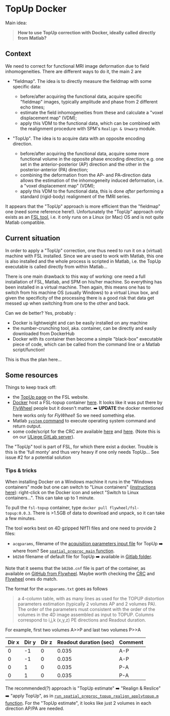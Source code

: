 # TopUp Docker

Main idea: 
> **How to use TopUp correction with Docker, ideally called directly from Matlab?**

## Context

We need to correct for functional MRI image deformation due to field inhomogeneities. There are different ways to do it, the main 2 are

- "fieldmap". The idea is to directly measure the fieldmap with some specific data:

  - before/after acquiring the functional data, acquire specific "fieldmap" images, typically amplitude and phase from 2 different echo times; 
  - estimate the field inhomogeneities from these and calculate a "voxel displacement map" (VDM);
  - apply this VDM to the functional data, which can be combined with the realignment procedure with SPM's `Realign & Unwarp` module.
- "TopUp". The idea is to acquire data with an opposite encoding direction.
  - before/after acquiring the functional data, acquire some more functional volume in the opposite phase encoding direction; e.g. one set in the anterior-posterior (AP) direction and the other in the posterior-anterior (PA) direction;
  - combining the deformation from the AP- and PA-direction data allows the estimation of the inhomogeneity induced deformation, i.e.  a "voxel displacement map" (VDM);
  - apply this VDM to the functional data, this is done *after* performing a standard (rigid-body) realignment of the fMRI series.

It appears that the "TopUp" approach is more efficient than the "fieldmap" one (need some reference here!). Unfortunately the "TopUp" approach only exists as an [FSL tool](https://fsl.fmrib.ox.ac.uk/fsl/fslwiki/FSL), i.e. it only runs on a Linux (or Mac) OS and is not quite Matlab compatible.

## Current situation

In order to apply a "TopUp" correction, one thus need to run it on a (virtual) machine with FSL installed. Since we are used to work with Matlab, this one is also installed and the whole process is scripted in Matlab, i.e. the TopUp executable is called directly from within Matlab...

There is one main drawback to this way of working: one need a full installation of FSL, Matlab, and SPM on his/her machine. So everything has been installed in a virtual machine. Then again, this means one has to switch from his machine OS (usually Windows) to a virtual Linux box, and given the specificity of the processing there is a good risk that  data get messed up when switching from one to the other and back.

Can we de better? Yes, probably : 

- Docker is lightweight and can be easily installed on any machine
- the number-crunching tool, aka. container, can be directly and easily downloaded from DockerHub
- Docker with its container then become a simple "black-box" executable piece of code, which can be called from the command line or a Matlab script/function!

This is thus the plan here...

## Some resources

Things to keep track off:

- the [TopUp page](https://fsl.fmrib.ox.ac.uk/fsl/fslwiki/topup) on the FSL website.
- [Docker](https://hub.docker.com/) host a FSL-topup container [here](https://hub.docker.com/r/flywheel/fsl-topup). It looks like it was put there by [FlyWheel](https://flywheel.io/) people but it doesn't matter.
  :arrow_right: **UPDATE** the docker mentioned here works only for *FlyWheel*! So we need something else.
- Matlab [`system` command](https://nl.mathworks.com/help/matlab/ref/system.html) to execute operating system command and return output.
- some code/script for the CRC are available [here](https://gitlab.uliege.be/CyclotronResearchCentre/LocalResources/Pipelines/mri/EpiSpatPreproc/blob/master/sandpit/run_spatial_preproc_topup_realign_applytopup.m) and [here](https://gitlab.uliege.be/CyclotronResearchCentre/LocalResources/Pipelines/mri/EpiSpatPreproc/blob/master/common/preproc_distcorr_topup_estimate.m). (Note this is on our [ULiege GitLab server](https://gitlab.uliege.be/)).

The "TopUp" tool is part of FSL, for which there exist a docker. Trouble is this is the 'full monty' and thus very heavy if one only needs TopUp... See issue #2 for a potential solution

### Tips & tricks

When installing Docker on a Windows machine it runs in the "Windows containers" mode but one can switch to "Linux containers" ([instructions here](https://docs.docker.com/docker-for-windows/#switch-between-windows-and-linux-containers)): right-click on the Docker icon and select "Switch to Linux containers...". This can take up to 1 minute.

To pull the `fsl-topup` container, type `docker pull flywheel/fsl-topup:0.0.3`. There is >1.5GB of data to download and unpack, so it can take a few minutes.

The tool works best on 4D gzipped NIfTI files and one need to provide 2 files:

- `acqparams`, filename of the [acquisition parameters input file](https://fsl.fmrib.ox.ac.uk/fsl/fslwiki/topup/TopupUsersGuide#A--datain) for TopUp :arrow_right: where from? See [`spatial_preproc_main` function](https://gitlab.uliege.be/CyclotronResearchCentre/LocalResources/Pipelines/mri/EpiSpatPreproc/blob/master/sandpit/spatial_preproc_main.m).
- `b02b0` filename of default file for TopUp :arrow_right: available in [Gitlab folder](https://gitlab.uliege.be/CyclotronResearchCentre/LocalResources/Pipelines/mri/EpiSpatPreproc/blob/master/common/b02b0.cnf). 

Note that it seems that the `b02b0.cnf`  file is part of the container, as available on [GitHub from Flywheel](https://github.com/flywheel-apps/fsl-topup). Maybe worth checking the [CRC](https://gitlab.uliege.be/CyclotronResearchCentre/LocalResources/Pipelines/mri/EpiSpatPreproc/blob/master/common/b02b0.cnf) and [Flywheel](https://github.com/flywheel-apps/fsl-topup/blob/master/b02b0.cnf) ones do match.

The format for the `acqparams.txt` goes as follows

> a 4-column table, with as many lines as used for the TOPUP distortion parameters estimation (typically 2 volumes AP and 2 volumes PA). The order of the parameters must consistent with the order of the volumes in the 4D image assembled as input to TOPUP.
> Columns correspond to i,j,k (x,y,z) PE directions and Readout duration.

For example, first two volumes A>>P and last two volumes P>>A

| Dir x | Dir y | Dir  z | Readout duration (sec) | Comment |
| ----- | ----- | ------ | ---------------- | ------- |
| 0     | -1    | 0      | 0.035            | A-P |
| 0     | -1    | 0      | 0.035            | A-P |
| 0     | 1    | 0      | 0.035            | P-A |
| 0     | 1    | 0      | 0.035            | P-A |

The recommended(?) approach is "TopUp estimate" :arrow_right: "Realign & Reslice" :arrow_right: "apply TopUp", as in [`run_spatial_preproc_topup_realign_applytopup.m` function](https://gitlab.uliege.be/CyclotronResearchCentre/LocalResources/Pipelines/mri/EpiSpatPreproc/blob/master/sandpit/run_spatial_preproc_topup_realign_applytopup.m). For the "TopUp estimate", it looks like just 2 volumes in each direction AP/PA are needed.

